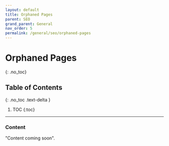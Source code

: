 ```yaml
---
layout: default
title: Orphaned Pages
parent: SEO
grand_parent: General
nav_order: 5
permalink: /general/seo/orphaned-pages
---
```


# Orphaned Pages
{: .no_toc}

## Table of Contents
{: .no_toc .text-delta }

1. TOC
{:toc}
---

### Content
"Content coming soon".
